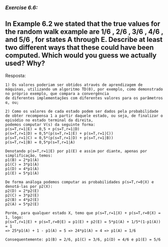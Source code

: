 ### *Exercise 6.6:*

**In Example 6.2 we stated that the true values for the random walk example are 1/6 , 2/6 , 3/6 , 4/6 , and 5/6 , for states A through E. Describe at least two different ways
that these could have been computed. Which would you guess we actually used? Why?**
---
Resposta:

```
1) Os valores poderiam ser obtidos através de aprendizagem de máquinas, utilizando um algoritmo TD(0), por exemplo, como demonstrado no próprio exemplo, que compara a convergência
de diferentes implementações com diferentes valores para os parâmetros α, ou;

2) Como os valores de cada estado podem ser dados pela probabilidade de obter recompensa 1 a partir daquele estado, ou seja, de finalizar o episódio no estado terminal da direita,
podemos computar V(s) da seguinte forma:
p(s=T,r=1|E) = 0,5 + p(s=T,r=1|D)
p(s=T,r=1|D) = 0,5*(p(s=T,r=1|E) + p(s=T,r=1|C))
p(s=T,r=1|C) = 0,5*(p(s=T,r=1|D) + p(s=T,r=1|B))
p(s=T,r=1|B) = 0,5*p(s=T,r=1|A)

Denotando p(s=T,r=1|E) por p1(E) e assim por diante, apenas por simplificação, temos:
p1(B) = 2*p1(A)
p1(C) = 3*p1(A)
p1(D) = 4*p1(A)
p1(E) = 5*p1(A)

De forma análoga podemos computar as probabilidades p(s=T,r=0|X) e denotá-las por p2(X):
p2(D) = 2*p2(E)
p2(C) = 3*p2(E)
p2(B) = 4*p2(E)
p2(A) = 5*p2(E)

Porém, para qualquer estado X, temo que p(s=T,r=1|X) + p(s=T,r=0|X) = 1, logo:
p(s=T,r=1|E) + p(s=T,r=0|E) = p1(E) + p2(E) = 5*p1(A) + 1/5*(1-p1(A)) = 1
=> 25*p1(A) + 1 - p1(A) = 5 => 24*p1(A) = 4 => p1(A) = 1/6

Consequentemente: p1(B) = 2/6, p1(C) = 3/6, p1(D) = 4/6 e p1(E) = 5/6

```
